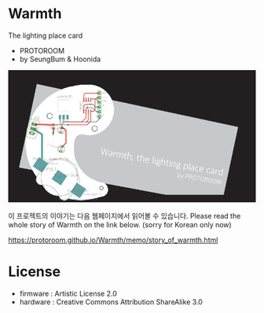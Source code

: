 # Warmth
The lighting place card
  - PROTOROOM 
  - by SeungBum & Hoonida

![design v1.2](img/design.png)

이 프로젝트의 이야기는 다음 웹페이지에서 읽어볼 수 있습니다.
Please read the whole story of Warmth on the link below. (sorry for Korean only now)

https://protoroom.github.io/Warmth/memo/story_of_warmth.html

# License
 - firmware : Artistic License 2.0
 - hardware : Creative Commons Attribution ShareAlike 3.0 


